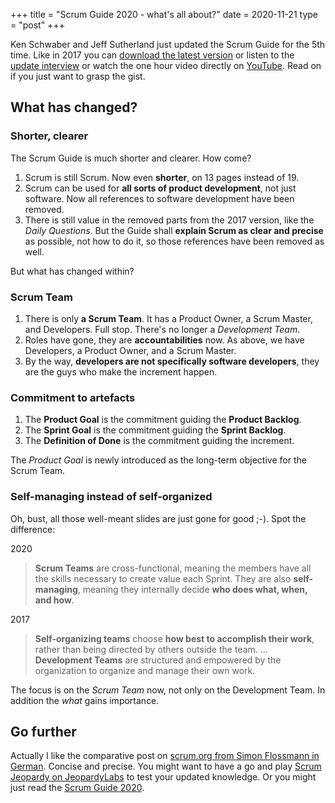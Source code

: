 +++
title   = "Scrum Guide 2020 - what's all about?"
date    = 2020-11-21
type    = "post"
+++

Ken Schwaber and Jeff Sutherland just updated the Scrum Guide for the 5th time. Like in 2017 you can [download the latest version](http://scrumguides.org/download.html) or listen to the [update interview](https://www.scrum.org/resources/2020-scrum-guide-launch-event-recording) or watch the one hour video directly on [YouTube](https://youtu.be/Dfxo3PZwDI8). Read on if you just want to grasp the gist.
<!--more-->

## What has changed?

### Shorter, clearer

The Scrum Guide is much shorter and clearer. How come?

1. Scrum is still Scrum. Now even **shorter**, on 13 pages instead of 19.
2. Scrum can be used for **all sorts of product development**, not just software. Now all references to software development have been removed.
3. There is still value in the removed parts from the 2017 version, like the _Daily Questions_. But the Guide shall **explain Scrum as clear and precise** as possible, not how to do it, so those references have been removed as well.

But what has changed within?

### Scrum Team

1. There is only **a Scrum Team**. It has a Product Owner, a Scrum Master, and Developers. Full stop. There's no longer a _Development Team_.
2. Roles have gone, they are **accountabilities** now. As above, we have Developers, a Product Owner, and a Scrum Master.
3. By the way, **developers are not specifically software developers**, they are the guys who make the increment happen.

### Commitment to artefacts

1. The **Product Goal** is the commitment guiding the **Product Backlog**.
2. The **Sprint Goal** is the commitment guiding the **Sprint Backlog**.
3. The **Definition of Done** is the commitment guiding the increment.

The _Product Goal_ is newly introduced as the long-term objective for the Scrum Team. 

### Self-managing instead of self-organized

Oh, bust, all those well-meant slides are just gone for good ;-). Spot the difference:

2020

> **Scrum Teams** are cross-functional, meaning the members have all the skills necessary to create value each Sprint. They are also **self-managing**, meaning they internally decide **who does what, when, and how**.

2017

> **Self-organizing teams** choose **how best to accomplish their work**, rather than being directed by others outside the team. ... **Development Teams** are structured and empowered by the organization to organize and manage their own work.

The focus is on the _Scrum Team_ now, not only on the Development Team. In addition the _what_ gains importance.

## Go further

Actually I like the comparative post on [scrum.org from Simon Flossmann in German](https://www.scrum.org/resources/blog/was-ist-neu-im-scrum-guide-2020-update-7-dinge-die-du-unbedingt-wissen-solltest). Concise and precise. You might want to have a go and play [Scrum Jeopardy on JeopardyLabs](https://jeopardylabs.com/play/scrum-guide) to test your updated knowledge. Or you might just read the [Scrum Guide 2020](https://www.scrumguides.org/docs/scrumguide/v2020/2020-Scrum-Guide-US.pdf).
